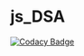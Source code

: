 # js_DSA
[![Codacy Badge](https://api.codacy.com/project/badge/Grade/ba4b7da7881d4f99b838a6e1387d2d8d)](https://app.codacy.com/gh/NarothamSai/js_DSA?utm_source=github.com&utm_medium=referral&utm_content=NarothamSai/js_DSA&utm_campaign=Badge_Grade)